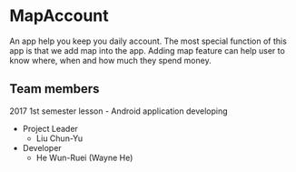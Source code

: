 # MapAccount
  An app help you keep you daily account.
  The most special function of this app is that we add map into the app.
  Adding map feature can help user to know where, when and how much they spend money.

## Team members
  2017 1st semester lesson - Android application developing
  - Project Leader
    - Liu Chun-Yu
  - Developer
    - He Wun-Ruei (Wayne He)
